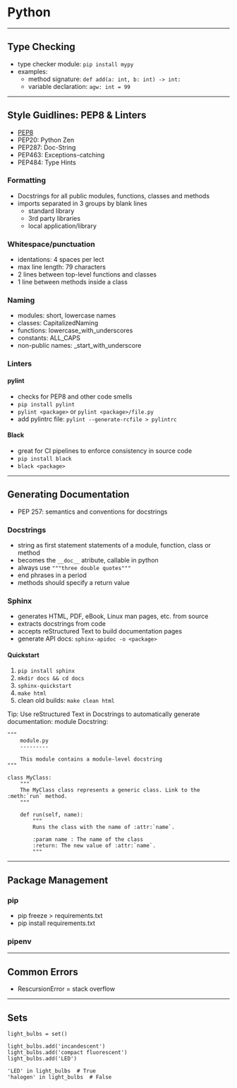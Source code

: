 # Python

---
## Type Checking
- type checker module: `pip install mypy`
- examples:
    - method signature: `def add(a: int, b: int) -> int:`
    - variable declaration: `agw: int = 99`

---
## Style Guidlines: PEP8 & Linters
- [PEP8](https://pep8.org)
- PEP20: Python Zen
- PEP287: Doc-String
- PEP463: Exceptions-catching
- PEP484: Type Hints

### Formatting
- Docstrings for all public modules, functions, classes and methods
- imports separated in 3 groups by blank lines
    - standard library
    - 3rd party libraries
    - local application/library

### Whitespace/punctuation
- identations: 4 spaces per lect
- max line length: 79 characters
- 2 lines between top-level functions and classes
- 1 line between methods inside a class

### Naming
- modules: short, lowercase names
- classes: CapitalizedNaming
- functions: lowercase_with_underscores
- constants: ALL_CAPS
- non-public names: _start_with_underscore

### Linters
#### pylint
- checks for PEP8 and other code smells
- `pip install pylint`
- `pylint <package>` or `pylint <package>/file.py`
- add pylintrc file: `pylint --generate-rcfile > pylintrc`

#### Black
- great for CI pipelines to enforce consistency in source code
- `pip install black`
- `black <package>`

---
## Generating Documentation
- PEP 257: semantics and conventions for docstrings

### Docstrings
- string as first statement statements of a module, function, class or method
- becomes the `__doc__` atribute, callable in python
- always use `"""three double quotes"""`
- end phrases in a period
- methods should specify a return value

### Sphinx
- generates HTML, PDF, eBook, Linux man pages, etc. from source
- extracts docstrings from code
- accepts reStructured Text to build documentation pages
- generate API docs: `sphinx-apidoc -o <package>`

#### Quickstart
1. `pip install sphinx`
2. `mkdir docs && cd docs`
3. `sphinx-quickstart`
4. `make html`
5. clean old builds: `make clean html`

Tip: Use reStructured Text in Docstrings to automatically generate documentation:
module Docstring:
```
"""
    module.py
    ---------

    This module contains a module-level docstring
"""

class MyClass:
    """
    The MyClass class represents a generic class. Link to the :meth:`run` method.
    """

    def run(self, name):
        """
        Runs the class with the name of :attr:`name`.

        :param name : The name of the class
        :return: The new value of :attr:`name`.
        """
```
---
## Package Management

### pip
- pip freeze > requirements.txt
- pip install requirements.txt

### pipenv

---
## Common Errors
- RescursionError = stack overflow


---
## Sets
```
light_bulbs = set()

light_bulbs.add('incandescent')
light_bulbs.add('compact fluorescent')
light_bulbs.add('LED')

'LED' in light_bulbs  # True
'halogen' in light_bulbs  # False
```